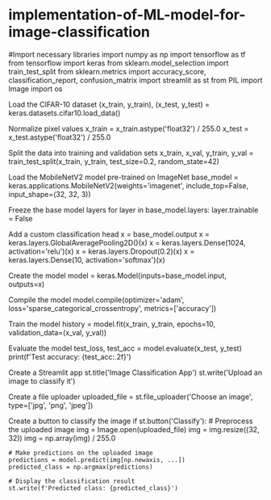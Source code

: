 # implementation-of-ML-model-for-image-classification

#Import necessary libraries
import numpy as np
import tensorflow as tf
from tensorflow import keras
from sklearn.model_selection import train_test_split
from sklearn.metrics import accuracy_score, classification_report, confusion_matrix
import streamlit as st
from PIL import Image
import os

Load the CIFAR-10 dataset
(x_train, y_train), (x_test, y_test) = keras.datasets.cifar10.load_data()

Normalize pixel values
x_train = x_train.astype('float32') / 255.0
x_test = x_test.astype('float32') / 255.0

Split the data into training and validation sets
x_train, x_val, y_train, y_val = train_test_split(x_train, y_train, test_size=0.2, random_state=42)

Load the MobileNetV2 model pre-trained on ImageNet
base_model = keras.applications.MobileNetV2(weights='imagenet', include_top=False, input_shape=(32, 32, 3))

Freeze the base model layers
for layer in base_model.layers:
    layer.trainable = False

Add a custom classification head
x = base_model.output
x = keras.layers.GlobalAveragePooling2D()(x)
x = keras.layers.Dense(1024, activation='relu')(x)
x = keras.layers.Dropout(0.2)(x)
x = keras.layers.Dense(10, activation='softmax')(x)

Create the model
model = keras.Model(inputs=base_model.input, outputs=x)

Compile the model
model.compile(optimizer='adam', loss='sparse_categorical_crossentropy', metrics=['accuracy'])

Train the model
history = model.fit(x_train, y_train, epochs=10, validation_data=(x_val, y_val))

Evaluate the model
test_loss, test_acc = model.evaluate(x_test, y_test)
print(f'Test accuracy: {test_acc:.2f}')

Create a Streamlit app
st.title('Image Classification App')
st.write('Upload an image to classify it')

Create a file uploader
uploaded_file = st.file_uploader('Choose an image', type=['jpg', 'png', 'jpeg'])

Create a button to classify the image
if st.button('Classify'):
    # Preprocess the uploaded image
    img = Image.open(uploaded_file)
    img = img.resize((32, 32))
    img = np.array(img) / 255.0
   
    # Make predictions on the uploaded image
    predictions = model.predict(img[np.newaxis, ...])
    predicted_class = np.argmax(predictions)
   
    # Display the classification result
    st.write(f'Predicted class: {predicted_class}')
